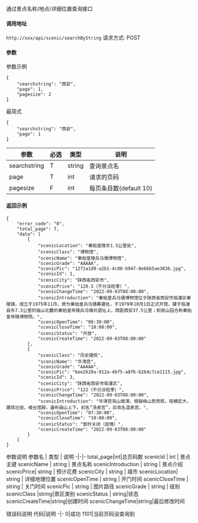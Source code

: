 通过景点名称/地点/详细位置查询接口


#### 调用地址
`http://xxx/api/scenic/searchByString`
请求方式: POST


#### 参数
参数示例
```
{
    "searchstring": "西安",
    "page": 1,
    "pagesize": 2
}
```
最简式
```
{
    "searchstring": "西安",
    "page": 1
}
```

参数 | 必选 | 类型 | 说明
-|-|-|-
searchstring | T | string | 查询景点名
page | T |int | 请求的页码
pagesize| F | int |每页条目数(default 10)
#### 返回示例
```
{
    "error_code": "0",
    "total_page": 7,
    "data": [
        {
            "scenicLocation": "秦始皇陵东1.5公里处",
            "scenicClass": "博物馆",
            "scenicName": "秦始皇陵兵马俑博物馆",
            "scenicGrade": "AAAAA",
            "scenicPic": "1271a1d9-a2b1-4c08-b947-8e66b5ae3836.jpg",
            "scenicId": 1,
            "scenicCity": "陕西省西安市",
            "scenicPrice": "120.5（不分淡旺季）",
            "scenicChangeTime": "2022-09-03T08:00:00",
            "scenicIntroduction": "秦始皇兵马俑博物馆位于陕西省西安市临潼区秦陵镇，成立于1975年11月，原为秦始皇兵马俑筹建处，于1979年10月1日正式开馆，建于临潼县东7.5公里的骊山北麓的秦始皇帝陵兵马俑坑遗址上，西距西安37.5公里；和丽山园合称秦始皇帝陵博物院。",
            "scenicOpenTime": "08:30:00",
            "scenicCloseTime": "18:00:00",
            "scenicStatus": "开放",
            "scenicCreateTime": "2022-09-03T08:00:00"
        },
        {
            "scenicClass": "历史建筑",
            "scenicName": "华清宫",
            "scenicGrade": "AAAAA",
            "scenicPic": "bee2628a-912a-4bf5-a8f6-b264c7ce2115.jpg",
            "scenicId": 3,
            "scenicCity": "陕西省西安市临潼区",
            "scenicPrice": "122（不分淡旺季）",
            "scenicChangeTime": "2022-09-03T08:00:00",
            "scenicIntroduction": "华清宫背山面渭，倚骊峰山势而筑，规模宏大，建筑壮丽，楼台馆殿，遍布骊山上下。初名“汤泉宫”，后改名温泉宫。",
            "scenicOpenTime": "07:30:00",
            "scenicCloseTime": "19:00:00",
            "scenicStatus": "暂时关闭（疫情）",
            "scenicCreateTime": "2022-09-03T08:00:00"
        }
    ]
}
```
参数说明
参数名 | 类型 | 说明
-|-|-
total_page|int|总页码数
scenicId | int | 景点主键
scenicName | string | 景点名称
scenicIntroduction | string | 景点介绍
scenicPrice| string | 预计花费 
scenicCity | string | 城市
scenicLocation| string | 详细地理位置
scenicOpenTime | string | 开门时间
scenicCloseTime | string | 关门时间
scenicPic | string | 图片路径
scenicGrade | string | 级别
scenicClass |string|景区类别
scenicStatus | string|状态
scenicCreateTime|string|创建时间
scenicChangeTime|string|最后修改时间

错误码说明
代码|说明
-|-
0|成功
1101|当前页码没查询到

